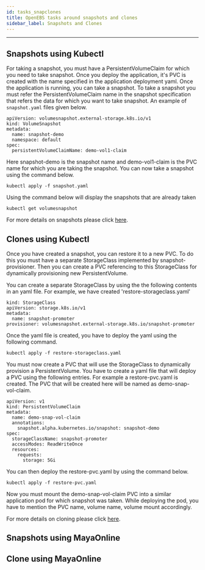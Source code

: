 ```yaml
---
id: tasks_snapclones
title: OpenEBS tasks around snapshots and clones
sidebar_label: Snapshots and Clones
---
```

------

## Snapshots using Kubectl
For taking a snapshot, you must have a PersistentVolumeClaim for which you need to take snapshot. Once you deploy the application, it's PVC is created with the name specified in the application deployment yaml.
Once the application is running, you can take a snapshot. To take a snapshot you must refer the PersistentVolumeClaim name in the snapshot specification that refers the data for which you want to take snapshot. An example of `snapshot.yaml` files given below.

```
apiVersion: volumesnapshot.external-storage.k8s.io/v1
kind: VolumeSnapshot
metadata:
  name: snapshot-demo
  namespace: default
spec:
  persistentVolumeClaimName: demo-vol1-claim
```
Here snapshot-demo is the snapshot name and demo-vol1-claim is the PVC name for which you are taking the snapshot.
You can now take a snapshot using the command below.
```
kubectl apply -f snapshot.yaml
```
Using the command below will display the snapshots that are already taken
```
kubectl get volumesnapshot
```
For more details on snapshots please click [here](https://docs.openebs.io/docs/next/snapshots.html).


## Clones using Kubectl
Once you have created a snapshot, you can restore it to a new PVC. To do this you must have a separate StorageClass implemented by snapshot-provisioner. Then you can create a PVC referencing to this StorageClass for dynamically provisioning new PersistentVolume. 

You can create a separate StorageClass by using the the following contents in an yaml file. For example, we have created 'restore-storageclass.yaml'
```
kind: StorageClass
apiVersion: storage.k8s.io/v1
metadata:
  name: snapshot-promoter
provisioner: volumesnapshot.external-storage.k8s.io/snapshot-promoter
```

Once the yaml file is created, you have to deploy the yaml using the following command.
```
kubectl apply -f restore-storageclass.yaml
```

You must now create a PVC that will use the StorageClass to dynamically provision a PersistentVolume. You have to create a yaml file that will deploy a PVC using the following entries. For example a restore-pvc.yaml is created. The PVC that will be created here will be named as demo-snap-vol-claim.
```
apiVersion: v1
kind: PersistentVolumeClaim
metadata:
  name: demo-snap-vol-claim
  annotations:
    snapshot.alpha.kubernetes.io/snapshot: snapshot-demo
spec:
  storageClassName: snapshot-promoter
  accessModes: ReadWriteOnce
  resources:
    requests:
      storage: 5Gi
```

You can then deploy the restore-pvc.yaml by using the command below.
```   
kubectl apply -f restore-pvc.yaml
```

Now you must mount the demo-snap-vol-claim PVC into a similar application pod for which snapshot was taken. While deploying the pod, you have to mention the PVC name, volume name, volume mount accordingly.

For more details on cloning please click [here](https://docs.openebs.io/docs/next/snapshots.html#cloning-and-restoring-a-snapshot).

## Snapshots using MayaOnline

## Clone using MayaOnline







<!-- Hotjar Tracking Code for https://docs.openebs.io -->
<script>
   (function(h,o,t,j,a,r){
       h.hj=h.hj||function(){(h.hj.q=h.hj.q||[]).push(arguments)};
       h._hjSettings={hjid:785693,hjsv:6};
       a=o.getElementsByTagName('head')[0];
       r=o.createElement('script');r.async=1;
       r.src=t+h._hjSettings.hjid+j+h._hjSettings.hjsv;
       a.appendChild(r);
   })(window,document,'https://static.hotjar.com/c/hotjar-','.js?sv=');
</script>
